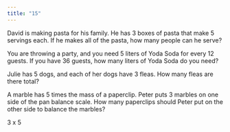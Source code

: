 ```yaml
---
title: "15"
---
```

David is making pasta for his family. He has 3 boxes of pasta that make 5 servings each. If he makes all of the pasta, how many people can he serve?

You are throwing a party, and you need 
5 liters of Yoda Soda for every 12 guests.
If you have 36 guests, how many liters of Yoda Soda do you need?

Julie has 5 dogs, and each of her dogs have 3 fleas. How many fleas are there total?

A marble has 5 times the mass of a paperclip. Peter puts 3 marbles on one side of the pan balance scale. How many paperclips should Peter put on the other side to balance the marbles?

3 x 5

